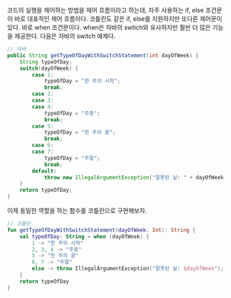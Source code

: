 코드의 실행을 제어하는 방법을 제어 흐름이라고 하는데, 자주 사용하는 if, else 조건문이 바로 대표적인 제어 흐름이다. 코틀린도 같은 if, else를 지원하지만 또다른 제어문이 있다. 바로 when 조건문이다. when은 자바의 swtich와 유사하지만 훨씬 더 많은 기능을 제공한다. 다음은 자바의 switch 예제다.

```java
// 자바
public String getTypeOfDayWithSwitchStatement(int dayOfWeek) {
	String typeOfDay;
	switch(dayOfWeek) {
		case 1:
			typeOfDay = "한 주의 시작";
			break;
		case 2:
		case 3:
		case 4:
			typeOfDay = "주중";
			break;
		case 5:
			typeOfDay = "한 주의 끝";
			break;
		case 6:
		case 7:
			typeOfDay = "주말";
			break;
		default:
			throw new IllegalArgumentException("잘못된 날: " + dayOfWeek);
	}
	return typeOfDay;
}
```

이제 동일한 역할을 하는 함수를 코틀린으로 구현해보자.

```kotlin
// 코틀린
fun getTypeOfDayWithSwitchStatement(dayOfWeek: Int): String {
	val typeOfDay: String = when (dayOfWeek) {
		1 -> "한 주의 시작"
		2, 3, 4 -> "주중"
		5 -> "한 주의 끝"
		6, 7 -> "주말"
		else -> throw IllegalArgumentException("잘못된 날: $dayOfWeek");
	}
	return typeOfDay
}
```
